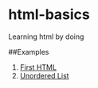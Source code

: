 # html-basics

Learning html by doing

##Examples

1. [First HTML](first-html)
2. [Unordered List](unordered-list)
